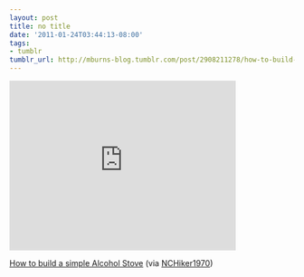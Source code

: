 ```yaml
---
layout: post
title: no title
date: '2011-01-24T03:44:13-08:00'
tags:
- tumblr
tumblr_url: http://mburns-blog.tumblr.com/post/2908211278/how-to-build-a-simple-alcohol-stove-via
---
```

<iframe width="400" height="300"  id="youtube_iframe" src="https://www.youtube.com/embed/EtSq3FUcEic?feature=oembed&amp;enablejsapi=1&amp;origin=http://safe.txmblr.com&amp;wmode=opaque" frameborder="0" allowfullscreen></iframe>

<a href="http://www.youtube.com/watch?v=EtSq3FUcEic">How to build a simple Alcohol Stove</a> (via <a href="http://youtube.com/user/NCHiker1970">NCHiker1970</a>)

